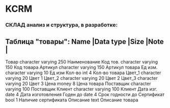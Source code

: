 # KCRM  
### СКЛАД анализ и структура, в разработке: 
Таблица "товары":
Name	|Data type	|Size	|Note	|
-----------------------------------------			
Товар	 character varying	 250	 Наименование
Код тов. character varying	 150	 Код товара
Артикул	 character varying	 150	 Артикул товара
Ед изм.  character varying	 10	 Ед изм
Кол-во	 int		 	 4	 Кол-во товара
Цвет_1	 character varying	 20	 Цвет 1
Цвет_2	 character varying	 20	 Цвет 2
Цвет_3	 character varying	 20	 Цвет 3
Цена	 money		 	 8	 Цена товара
Поставщик character varying	 100	 Поставщик
Клиент	  character varying	 100	 Клиент
Дата изг.	date		 4	 Дата изготовления
Годен до	date		 4	 Срок годности до
Сертификат bool			 1	 Наличие сертификата
Описание text				 Описание товара
